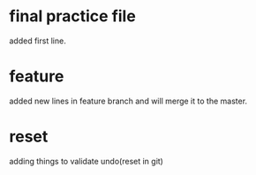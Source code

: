 

# final practice file

added first line.

# feature 

added new lines in feature branch and will merge it to the master.
# reset

adding things to validate undo(reset in git)

